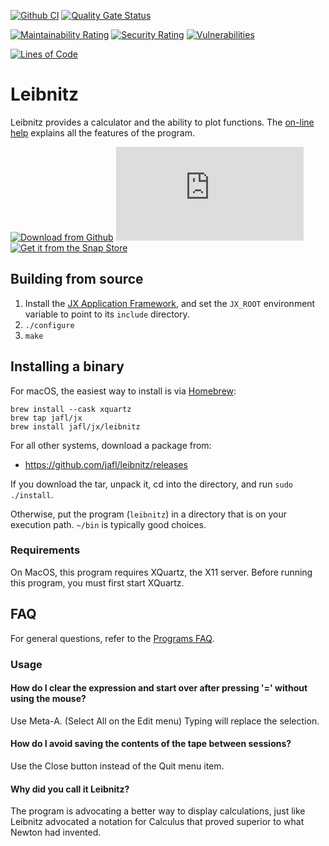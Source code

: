 [![Github CI](https://github.com/jafl/leibnitz/actions/workflows/ci.yml/badge.svg)](https://github.com/jafl/leibnitz/actions/workflows/ci.yml)
[![Quality Gate Status](https://sonarcloud.io/api/project_badges/measure?branch=main&project=jafl_leibnitz&metric=alert_status)](https://sonarcloud.io/dashboard?id=jafl_leibnitz&branch=main)

[![Maintainability Rating](https://sonarcloud.io/api/project_badges/measure?branch=main&project=jafl_leibnitz&metric=sqale_rating)](https://sonarcloud.io/dashboard?id=jafl_leibnitz&branch=main)
[![Security Rating](https://sonarcloud.io/api/project_badges/measure?branch=main&project=jafl_leibnitz&metric=security_rating)](https://sonarcloud.io/dashboard?id=jafl_leibnitz&branch=main)
[![Vulnerabilities](https://sonarcloud.io/api/project_badges/measure?branch=main&project=jafl_leibnitz&metric=vulnerabilities)](https://sonarcloud.io/dashboard?id=jafl_leibnitz&branch=main)

[![Lines of Code](https://sonarcloud.io/api/project_badges/measure?branch=main&project=jafl_leibnitz&metric=ncloc)](https://sonarcloud.io/dashboard?id=jafl_leibnitz&branch=main)

# Leibnitz

Leibnitz provides a calculator and the ability to plot functions.  The [on-line help](http://leibnitz.sourceforge.net/help.html) explains all the features of the program.

[![Download from Github](http://libjx.sourceforge.net/github.png)](https://github.com/jafl/leibnitz/releases/latest)
[![Download from Sourceforge](https://sourceforge.net/sflogo.php?type=17&group_id=170488)](https://sourceforge.net/p/leibnitz/files/)
[![Get it from the Snap Store](https://snapcraft.io/static/images/badges/en/snap-store-white.svg)](https://snapcraft.io/leibnitz)


## Building from source

1. Install the [JX Application Framework](https://github.com/jafl/jx_application_framework),  and set the `JX_ROOT` environment variable to point to its `include` directory.
1. `./configure`
1. `make`


## Installing a binary

For macOS, the easiest way to install is via [Homebrew](https://brew.sh):

    brew install --cask xquartz
    brew tap jafl/jx
    brew install jafl/jx/leibnitz

For all other systems, download a package from:

* https://github.com/jafl/leibnitz/releases

If you download the tar, unpack it, cd into the directory, and run `sudo ./install`.

Otherwise, put the program (`leibnitz`) in a directory that is on your execution path.  `~/bin` is typically good choices.

### Requirements

On MacOS, this program requires XQuartz, the X11 server.  Before running this program, you must first start XQuartz.


## FAQ

For general questions, refer to the [Programs FAQ](https://github.com/jafl/jx_application_framework/blob/master/APPS.md).

### Usage

#### How do I clear the expression and start over after pressing '=' without using the mouse?

Use Meta-A. (Select All on the Edit menu)  Typing will replace the selection.


#### How do I avoid saving the contents of the tape between sessions?

Use the Close button instead of the Quit menu item.


#### Why did you call it Leibnitz?

The program is advocating a better way to display calculations, just like Leibnitz advocated a notation for Calculus that proved superior to what Newton had invented.
